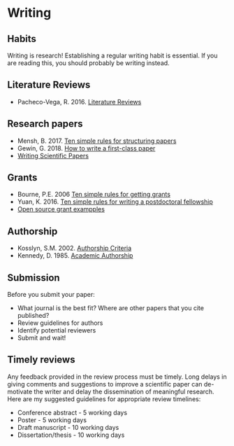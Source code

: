# Writing
## Habits
Writing is research! Establishing a regular writing habit is essential. If you are reading this, you should probably be writing instead. 

## Literature Reviews
- Pacheco-Vega, R. 2016. [Literature Reviews](http://www.raulpacheco.org/resources/literature-reviews/)

## Research papers
- Mensh, B. 2017. [Ten simple rules for structuring papers](https://journals.plos.org/ploscompbiol/article?id=10.1371/journal.pcbi.1005619)
- Gewin, G. 2018. [How to write a first-class paper](https://www.nature.com/articles/d41586-018-02404-4)
- [Writing Scientific Papers](https://www.nature.com/scitable/ebooks/english-communication-for-scientists-14053993/118519636)

## Grants
- Bourne, P.E. 2006 [Ten simple rules for getting grants](https://journals.plos.org/ploscompbiol/article?id=10.1371/journal.pcbi.0020012)
- Yuan, K. 2016. [Ten simple rules for writing a postdoctoral fellowship](https://journals.plos.org/ploscompbiol/article?id=10.1371/journal.pcbi.1004934)
- [Open source grant exampples](https://www.ogrants.org/)

## Authorship
- Kosslyn, S.M. 2002. [Authorship Criteria](https://kosslynlab.fas.harvard.edu/files/kosslynlab/files/authorship_criteria_nov02.pdf)
- Kennedy, D. 1985. [Academic Authorship](https://doresearch.stanford.edu/policies/research-policy-handbook/conduct-research/academic-authorship#anchor-2295)


## Submission
Before you submit your paper:
- What journal is the best fit? Where are other papers that you cite published?
- Review guidelines for authors
- Identify potential reviewers
- Submit and wait!

## Timely reviews
Any feedback provided in the review process must be timely. Long delays in giving comments and suggestions to improve a scientific paper can de-motivate the writer and delay the dissemination of meaningful research. Here are my suggested guidelines for appropriate review timelines:
- Conference abstract - 5 working days
- Poster - 5 working days
- Draft manuscript - 10 working days
- Dissertation/thesis - 10 working days

